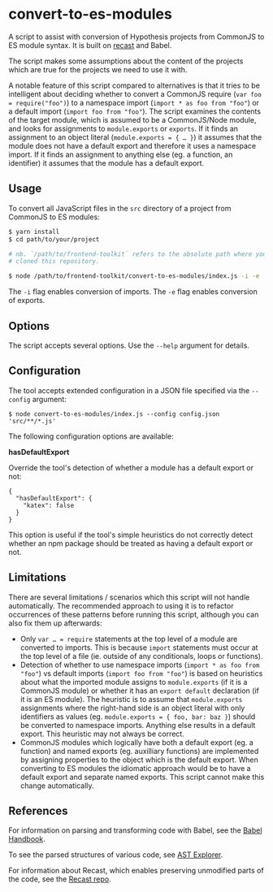 # convert-to-es-modules

A script to assist with conversion of Hypothesis projects from
CommonJS to ES module syntax. It is built on [recast](https://github.com/benjamn/recast)
and Babel.

The script makes some assumptions about the content of the projects which are
true for the projects we need to use it with.

A notable feature of this script compared to alternatives is that it tries to
be intelligent about deciding whether to convert a CommonJS require (`var foo = require("foo")`)
to a namespace import (`import * as foo from "foo"`) or a default import
(`import foo from "foo"`). The script examines the contents of the target module,
which is assumed to be a CommonJS/Node module, and looks for assignments to
`module.exports` or `exports`. If it finds an assignment to an object literal
(`module.exports = { … }`) it assumes that the module does not have a default
export and therefore it uses a namespace import. If it finds an assignment to
anything else (eg. a function, an identifier) it assumes that the module has
a default export.

## Usage

To convert all JavaScript files in the `src` directory of a project from
CommonJS to ES modules:

```sh
$ yarn install
$ cd path/to/your/project

# nb. `/path/to/frontend-toolkit` refers to the absolute path where you have
# cloned this repository.

$ node /path/to/frontend-toolkit/convert-to-es-modules/index.js -i -e 'src/**/*.js'
```

The `-i` flag enables conversion of imports. The `-e` flag enables conversion
of exports.

## Options

The script accepts several options. Use the `--help` argument for details.

## Configuration

The tool accepts extended configuration in a JSON file specified via the
`--config` argument:

```
$ node convert-to-es-modules/index.js --config config.json 'src/**/*.js'
```

The following configuration options are available:

**hasDefaultExport**

Override the tool's detection of whether a module has a default export or not:

```
{
  "hasDefaultExport": {
    "katex": false
  }
}
```

This option is useful if the tool's simple heuristics do not correctly detect
whether an npm package should be treated as having a default export or not.

## Limitations

There are several limitations / scenarios which this script will not handle
automatically. The recommended approach to using it is to refactor occurrences
of these patterns before running this script, although you can also fix them up
afterwards:

- Only `var … = require` statements at the top level of a module are converted
  to imports. This is because `import` statements must occur at the top level
  of a file (ie. outside of any conditionals, loops or functions).
- Detection of whether to use namespace imports (`import * as foo from "foo"`)
  vs default imports (`import foo from "foo"`) is based on heuristics about
  what the imported module assigns to `module.exports` (if it is a CommonJS
  module) or whether it has an `export default` declaration (if it is an ES
  module). The heuristic is to assume that `module.exports` assignments where
  the right-hand side is an object literal with only identifiers as values
  (eg. `module.exports = { foo, bar: baz }`) should be converted to namespace
  imports. Anything else results in a default export. This heuristic may not
  always be correct.
- CommonJS modules which logically have both a default export (eg. a function)
  and named exports (eg. auxilliary functions) are implemented by assigning
  properties to the object which is the default export. When converting to ES
  modules the idiomatic approach would be to have a default export and separate
  named exports. This script cannot make this change automatically.

## References

For information on parsing and transforming code with Babel, see the
[Babel Handbook](https://github.com/jamiebuilds/babel-handbook/blob/master/translations/en/README.md).

To see the parsed structures of various code, see [AST Explorer](https://astexplorer.net).

For information about Recast, which enables preserving unmodified parts of the code,
see the [Recast repo](https://github.com/benjamn/recast).
